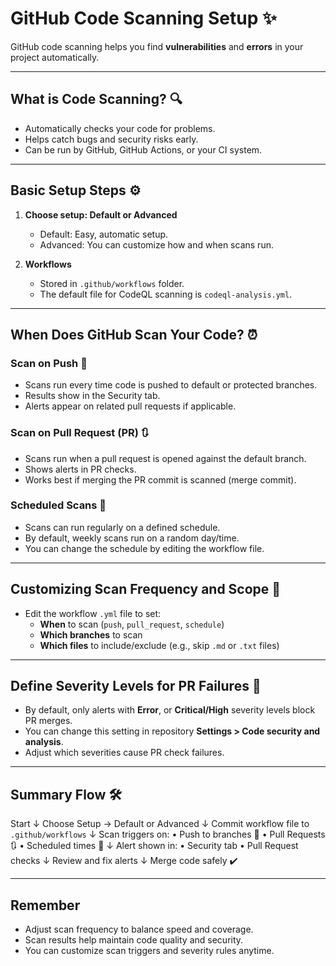 # GitHub Code Scanning Setup ✨

GitHub code scanning helps you find **vulnerabilities** and **errors** in your project automatically. 

---

## What is Code Scanning? 🔍

- Automatically checks your code for problems.
- Helps catch bugs and security risks early.
- Can be run by GitHub, GitHub Actions, or your CI system.

---

## Basic Setup Steps ⚙️

1. **Choose setup: Default or Advanced**
   - Default: Easy, automatic setup.
   - Advanced: You can customize how and when scans run.

2. **Workflows**
   - Stored in `.github/workflows` folder.
   - The default file for CodeQL scanning is `codeql-analysis.yml`.

---

## When Does GitHub Scan Your Code? ⏰

### Scan on Push 🚀
- Scans run every time code is pushed to default or protected branches.
- Results show in the Security tab.
- Alerts appear on related pull requests if applicable.

### Scan on Pull Request (PR) 🔃
- Scans run when a pull request is opened against the default branch.
- Shows alerts in PR checks.
- Works best if merging the PR commit is scanned (merge commit).

### Scheduled Scans 📅
- Scans can run regularly on a defined schedule.
- By default, weekly scans run on a random day/time.
- You can change the schedule by editing the workflow file.

---

## Customizing Scan Frequency and Scope 🔧

- Edit the workflow `.yml` file to set:
  - **When** to scan (`push`, `pull_request`, `schedule`)
  - **Which branches** to scan
  - **Which files** to include/exclude (e.g., skip `.md` or `.txt` files)


---

## Define Severity Levels for PR Failures 🚨

- By default, only alerts with **Error**, or **Critical/High** severity levels block PR merges.
- You can change this setting in repository **Settings > Code security and analysis**.
- Adjust which severities cause PR check failures.

---

## Summary Flow 🛠️

Start ↓ Choose Setup → Default or Advanced ↓ Commit workflow file to `.github/workflows` ↓ Scan triggers on:
	•	Push to branches 🚀
	•	Pull Requests 🔃
	•	Scheduled times 📅 ↓ Alert shown in:
	•	Security tab
	•	Pull Request checks ↓ Review and fix alerts ↓ Merge code safely ✔️


---

## Remember

- Adjust scan frequency to balance speed and coverage.
- Scan results help maintain code quality and security.
- You can customize scan triggers and severity rules anytime.



